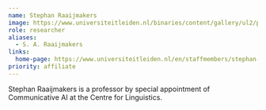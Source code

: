 ```yaml
---
name: Stephan Raaijmakers
image: https://www.universiteitleiden.nl/binaries/content/gallery/ul2/portraits/humanities/s/s.a.-stephan-raaijmakers.jpg/s.a.-stephan-raaijmakers.jpg/d200x250
role: researcher
aliases:
  - S. A. Raaijmakers
links:
  home-page: https://www.universiteitleiden.nl/en/staffmembers/stephan-raaijmakers
priority: affiliate
---
```


Stephan Raaijmakers is a professor by special appointment of Communicative AI at the Centre for Linguistics.
